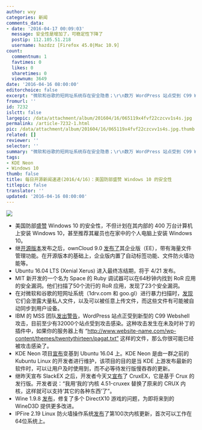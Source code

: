 ```yaml
---
author: wxy
categories: 新闻
comments_data:
- date: '2016-04-17 00:09:03'
  message: 安全性是增加了，可稳定性下降了
  postip: 112.105.51.218
  username: hazdzz [Firefox 45.0|Mac 10.9]
count:
  commentnum: 1
  favtimes: 0
  likes: 0
  sharetimes: 0
  viewnum: 3649
date: '2016-04-16 08:00:00'
editorchoice: false
excerpt: "微软和谷歌的短网址系统存在安全隐患；\r\n数万 WordPress 站点受到 C99 Webshell 感染；"
fromurl: ''
id: 7232
islctt: false
largepic: /data/attachment/album/201604/16/065119x4fvf22czcvv1s4s.jpg
permalink: /article-7232-1.html
pic: /data/attachment/album/201604/16/065119x4fvf22czcvv1s4s.jpg.thumb.jpg
related: []
reviewer: ''
selector: ''
summary: "微软和谷歌的短网址系统存在安全隐患；\r\n数万 WordPress 站点受到 C99 Webshell 感染；"
tags:
- KDE Neon
- Windows 10
thumb: false
title: 每日开源新闻速递(2016/4/16)：美国防部盛赞 Windows 10 的安全性
titlepic: false
translator: ''
updated: '2016-04-16 08:00:00'
---
```


![](/data/attachment/album/201604/16/065119x4fvf22czcvv1s4s.jpg)


* 美国防部[盛赞](http://fedscoop.com/dod-cio-services-all-in-agreement-on-windows-10-goal) Windows 10 的安全性，不但计划在其内部的 400 万台计算机上安装 Windows 10，甚至推荐其雇员也在家中的个人电脑上安装 Windows 10。
* 继[开源版本](/article-7085-1.html)发布之后，ownCloud 9.0 [发布了](https://owncloud.com/blog-introducing-owncloud-9-enterprise-edition/)其企业版（EE），带有海量文件管理功能。在开源版本的基础上，企业版内置了自动标签功能、文件防火墙功能等。
* Ubuntu 16.04 LTS (Xenial Xerus) 进入最终冻结期，将于 4/21 发布。
* MIT 新开发的一个名为 Space 的 Ruby 调试器可以在64秒钟内找到 RoR 应用的安全漏洞。他们扫描了50个流行的 RoR 应用，发现了23个安全漏洞。
* 在对微软和谷歌的短网址系统（1drv.com 和 goo.gl）进行暴力扫描时，[发现](https://freedom-to-tinker.com/blog/vitaly/gone-in-six-characters-short-urls-considered-harmful-for-cloud-services/)它们会泄露大量私人文件，以及可以被任意上传文件，而这些文件有可能被自动同步到用户设备。
* IBM 的 MSS 团队[发出警告](https://securityintelligence.com/got-wordpress-php-c99-webshell-attacks-increasing/)，WordPress 站点正受到新型的 C99 Webshell 攻击，目前至少有32000个站点受到攻击感染。这种攻击发生在未及时补丁的插件中，如果你的服务器上有 “http://www.website-name.com/wp-content/themes/twentythirteen/pagat.txt” 这样的文件，那么你很可能已经被攻击感染了。
* KDE Neon 项目[宣布](http://jriddell.org/2016/04/14/kde-neon-upgrades-to-16-04lts/)变基到 Ubuntu 16.04 上。KDE Neon 是由一群之前的 Kubuntu Linux 的开发者进行维护，该项目的目的是当 KDE 上游发布最新的软件时，可以让用户及时使用到，而不必等待发行版慢吞吞的更新。
* 继昨天宣布 SlackEX 之后，开发者今天又[宣布](https://extonlinux.wordpress.com/2016/04/14/cruxex-crux-3-2-live-cdusb-with-kernel-4-5-1-cruxex-and-nvidia-361-42-pre-installed/)了 CruxEX，它是基于 Crux 的发行版。开发者说：“我用‘我的’内核 4.51-cruxex 替换了原来的 CRUX 内核，这样就可以支持‘其它的各种东西’了”。
* Wine 1.9.8 [发布](https://www.winehq.org/news/2016041601)，修复了多个 DirectX10 游戏的问题，为即将来到的 WineD3D 提供更多改进。
* IPFire 2.19 Linux 防火墙操作系统[发布](http://www.ipfire.org/news/ipfire-2-19-core-update-100-released)了第100次内核更新，首次可以工作在64位系统上。